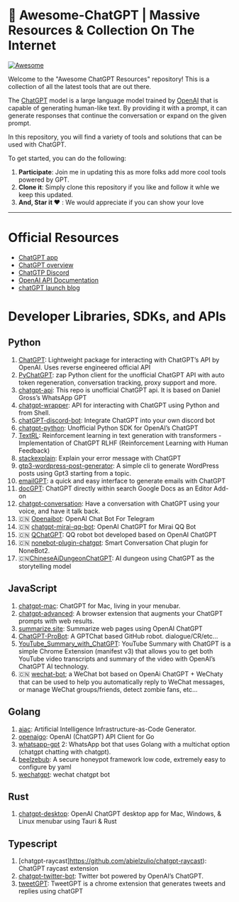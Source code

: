 <p align="center"><h1>🧠 Awesome-ChatGPT | Massive Resources &amp; Collection On The Internet</h1></p>


[![Awesome](https://cdn.rawgit.com/sindresorhus/awesome/d7305f38d29fed78fa85652e3a63e154dd8e8829/media/badge.svg)](https://github.com/sindresorhus/awesome)

Welcome to the "Awesome ChatGPT Resources" repository! This is a collection of all the latest tools that are out there.

The [ChatGPT](https://chat.openai.com/chat) model is a large language model trained by [OpenAI](https://openai.com) that is capable of generating human-like text. By providing it with a prompt, it can generate responses that continue the conversation or expand on the given prompt.

In this repository, you will find a variety of tools and solutions that can be used with ChatGPT.

To get started, you can do the following:
1. **Participate**: Join me in updating this as more folks add more cool tools powered by GPT.
2. **Clone it**: Simply clone this repository if you like and follow it whle we keep this updated.
3. **And, Star it ❤️** : We would appreciate if you can show your love


---


# Official Resources

- [ChatGPT app](https://chat.openai.com/)
- [ChatGPT overview](https://openai.com/blog/chatgpt/)
- [ChatGTP Discord](https://discord.com/invite/openai)
- [OpenAI API Documentation](https://beta.openai.com/docs)
- [chatGPT launch blog](https://openai.com/blog/chatgpt/)

# Developer Libraries, SDKs, and APIs

## Python

1. [ChatGPT](https://github.com/acheong08/ChatGPT): Lightweight package for interacting with ChatGPT’s API by OpenAI. Uses reverse engineered official API
2.	[PyChatGPT](https://github.com/rawandahmad698/PyChatGPT): zap Python client for the unofficial ChatGPT API with auto token regeneration, conversation tracking, proxy support and more.
3. [chatgpt-api](https://github.com/taranjeet/chatgpt-api): This repo is unofficial ChatGPT api. It is based on Daniel Gross’s WhatsApp GPT
4.	[chatgpt-wrapper](https://github.com/mmabrouk/chatgpt-wrapper): API for interacting with ChatGPT using Python and from Shell.
5. [chatGPT-discord-bot](https://github.com/Zero6992/chatGPT-discord-bot): Integrate ChatGPT into your own discord bot
6.	[chatgpt-python](https://github.com/labteral/chatgpt-python): Unofficial Python SDK for OpenAI’s ChatGPT
7. [TextRL](https://github.com/voidful/TextRL): Reinforcement learning in text generation with transformers - Implementation of ChatGPT RLHF (Reinforcement Learning with Human Feedback)
8.	[stackexplain](https://github.com/shobrook/stackexplain): Explain your error message with ChatGPT
9.	[gtp3-wordpress-post-generator](https://github.com/nicolaballotta/gtp3-wordpress-post-generator): A simple cli to generate WordPress posts using Gpt3 starting from a topic.
10. [emailGPT](https://github.com/lucasmccabe/emailGPT): a quick and easy interface to generate emails with ChatGPT
11.	[docGPT](https://github.com/cesarhuret/docGPT): ChatGPT directly within search Google Docs as an Editor Add-on
12.	[chatgpt-conversation](https://github.com/platelminto/chatgpt-conversation): Have a conversation with ChatGPT using your voice, and have it talk back.
13. :cn: [Openaibot](https://github.com/sudoskys/Openaibot): OpenAI Chat Bot For Telegram
14. :cn: [chatgpt-mirai-qq-bot](https://github.com/lss233/chatgpt-mirai-qq-bot): OpenAI ChatGPT for Mirai QQ Bot
15. :cn: [QChatGPT](https://github.com/RockChinQ/QChatGPT): QQ robot bot developed based on OpenAI ChatGPT
16.	 :cn: [nonebot-plugin-chatgpt](https://github.com/A-kirami/nonebot-plugin-chatgpt): Smart Conversation Chat plugin for NoneBot2.
17. :cn:[ChineseAiDungeonChatGPT](https://github.com/bupticybee/ChineseAiDungeonChatGPT): AI dungeon using ChatGPT as the storytelling model

## JavaScript

1. [chatgpt-mac](https://github.com/vincelwt/chatgpt-mac): ChatGPT for Mac, living in your menubar.
2. [chatgpt-advanced](https://github.com/qunash/chatgpt-advanced): A browser extension that augments your ChatGPT prompts with web results.
3. [summarize.site](https://github.com/clmnin/summarize.site): Summarize web pages using OpenAI ChatGPT
4. [ChatGPT-ProBot](https://github.com/oceanlvr/ChatGPT-ProBot): A GPTChat based GitHub robot. dialogue/CR/etc…
5. [YouTube_Summary_with_ChatGPT](https://github.com/kazuki-sf/YouTube_Summary_with_ChatGPT): YouTube Summary with ChatGPT is a simple Chrome Extension (manifest v3) that allows you to get both YouTube video transcripts and summary of the video with OpenAI’s ChatGPT AI technology.
6. :cn: [wechat-bot](https://github.com/wangrongding/wechat-bot); a WeChat bot based on OpenAi ChatGPT + WeChaty that can be used to help you automatically reply to WeChat messages, or manage WeChat groups/friends, detect zombie fans, etc…


## Golang

1. [aiac](https://github.com/gofireflyio/aiac): Artificial Intelligence Infrastructure-as-Code Generator.
2. [openaigo](https://github.com/otiai10/openaigo): OpenAI (ChatGPT) API Client for Go
3. [whatsapp-gpt](https://github.com/danielgross/whatsapp-gpt) 2: WhatsApp bot that uses Golang with a multichat option (chatgpt chatting with chatgpt).
4. [beelzebub](https://github.com/mariocandela/beelzebub): A secure honeypot framework low code, extremely easy to configure by yaml
5. [wechatgpt](https://github.com/houko/wechatgpt): wechat chatgpt bot

## Rust

1. [chatgpt-desktop](https://github.com/sonnylazuardi/chatgpt-desktop): OpenAI ChatGPT desktop app for Mac, Windows, & Linux menubar using Tauri & Rust

## Typescript

1. [chatgpt-raycast]https://github.com/abielzulio/chatgpt-raycast): ChatGPT raycast extension
2. [chatgpt-twitter-bot](https://github.com/transitive-bullshit/chatgpt-twitter-bot): Twitter bot powered by OpenAI’s ChatGPT.
3. [tweetGPT](https://github.com/yaroslav-n/tweetGPT): TweetGPT is a chrome extension that generates tweets and replies using chatGPT